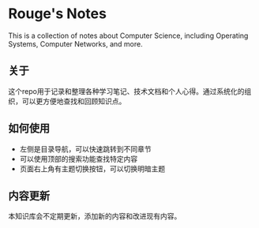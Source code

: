 # Rouge's Notes

This is a collection of notes about Computer Science, including Operating Systems, Computer Networks, and more.

## 关于

这个repo用于记录和整理各种学习笔记、技术文档和个人心得。通过系统化的组织，可以更方便地查找和回顾知识点。

## 如何使用

- 左侧是目录导航，可以快速跳转到不同章节
- 可以使用顶部的搜索功能查找特定内容
- 页面右上角有主题切换按钮，可以切换明暗主题

## 内容更新

本知识库会不定期更新，添加新的内容和改进现有内容。